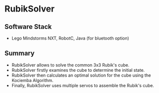 # RubikSolver
## Software Stack
* Lego Mindstorms NXT, RobotC, Java (for bluetooth option)
## Summary
* RubikSolver allows to solve the common 3x3 Rubik's cube.
* RubikSolver firstly examines the cube to determine the initial state.
* RubikSolver then calculates an optimal solution for the cube using the Kociemba Algorithm.
* Finally, RubikSolver uses multiple servos to assemble the Rubik's cube.

